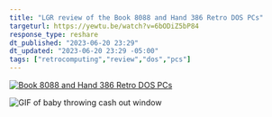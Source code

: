 ```yaml
---
title: "LGR review of the Book 8088 and Hand 386 Retro DOS PCs"
targeturl: https://yewtu.be/watch?v=6bODiZ5bP84
response_type: reshare
dt_published: "2023-06-20 23:29"
dt_updated: "2023-06-20 23:29 -05:00"
tags: ["retrocomputing","review","dos","pcs"]
---
```


[![Book 8088 and Hand 386 Retro DOS PCs](https://yewtu.be/vi/6bODiZ5bP84/maxres.jpg)](https://yewtu.be/embed/6bODiZ5bP84 "Book 8088 and Hand 386 Retro DOS PCs")

![GIF of baby throwing cash out window](https://media.giphy.com/media/l0HFkA6omUyjVYqw8/giphy.gif)
